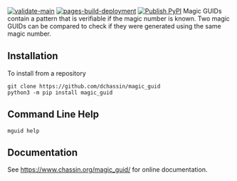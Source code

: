 [![validate-main](https://github.com/dchassin/magic_guid/actions/workflows/validate-main.yml/badge.svg?branch=main)](https://github.com/dchassin/magic_guid/actions/workflows/validate-main.yml)
[![pages-build-deployment](https://github.com/dchassin/magic_guid/actions/workflows/pages/pages-build-deployment/badge.svg)](https://github.com/dchassin/magic_guid/actions/workflows/pages/pages-build-deployment)
[![Publish PyPI](https://github.com/dchassin/magic_guid/actions/workflows/publish-tagged.yml/badge.svg)](https://github.com/dchassin/magic_guid/actions/workflows/publish-tagged.yml)
Magic GUIDs contain a pattern that is verifiable if the magic number is known.  Two magic GUIDs can be compared to check if they were generated using the same magic number.

Installation
------------

To install from a repository

~~~
git clone https://github.com/dchassin/magic_guid
python3 -m pip install magic_guid
~~~

Command Line Help
-----------------

~~~
mguid help
~~~

Documentation
-------------

See https://www.chassin.org/magic_guid/ for online documentation.
